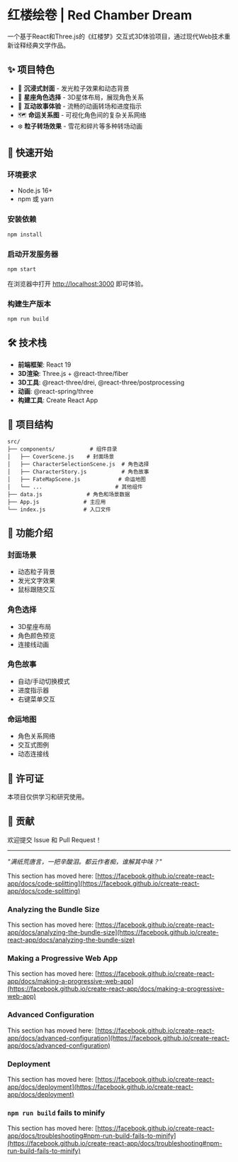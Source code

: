 # 红楼绘卷 | Red Chamber Dream

一个基于React和Three.js的《红楼梦》交互式3D体验项目，通过现代Web技术重新诠释经典文学作品。

## ✨ 项目特色

- 🌟 **沉浸式封面** - 发光粒子效果和动态背景
- 🌌 **星座角色选择** - 3D星体布局，展现角色关系
- 📖 **互动故事体验** - 流畅的动画转场和进度指示
- 🗺️ **命运关系图** - 可视化角色间的复杂关系网络
- ❄️ **粒子转场效果** - 雪花和碎片等多种转场动画

## 🚀 快速开始

### 环境要求

- Node.js 16+ 
- npm 或 yarn

### 安装依赖

```bash
npm install
```

### 启动开发服务器

```bash
npm start
```

在浏览器中打开 [http://localhost:3000](http://localhost:3000) 即可体验。

### 构建生产版本

```bash
npm run build
```

## 🛠️ 技术栈

- **前端框架**: React 19
- **3D渲染**: Three.js + @react-three/fiber
- **3D工具**: @react-three/drei, @react-three/postprocessing  
- **动画**: @react-spring/three
- **构建工具**: Create React App

## 📁 项目结构

```
src/
├── components/           # 组件目录
│   ├── CoverScene.js    # 封面场景
│   ├── CharacterSelectionScene.js  # 角色选择
│   ├── CharacterStory.js           # 角色故事
│   ├── FateMapScene.js            # 命运地图
│   └── ...                       # 其他组件
├── data.js              # 角色和场景数据
├── App.js              # 主应用
└── index.js            # 入口文件
```

## 🎨 功能介绍

### 封面场景
- 动态粒子背景
- 发光文字效果
- 鼠标跟随交互

### 角色选择
- 3D星座布局
- 角色颜色预览
- 连接线动画

### 角色故事
- 自动/手动切换模式
- 进度指示器
- 右键菜单交互

### 命运地图
- 角色关系网络
- 交互式图例
- 动态连接线

## 📄 许可证

本项目仅供学习和研究使用。

## 🤝 贡献

欢迎提交 Issue 和 Pull Request！

---

*"满纸荒唐言，一把辛酸泪。都云作者痴，谁解其中味？"*

This section has moved here: [https://facebook.github.io/create-react-app/docs/code-splitting](https://facebook.github.io/create-react-app/docs/code-splitting)

### Analyzing the Bundle Size

This section has moved here: [https://facebook.github.io/create-react-app/docs/analyzing-the-bundle-size](https://facebook.github.io/create-react-app/docs/analyzing-the-bundle-size)

### Making a Progressive Web App

This section has moved here: [https://facebook.github.io/create-react-app/docs/making-a-progressive-web-app](https://facebook.github.io/create-react-app/docs/making-a-progressive-web-app)

### Advanced Configuration

This section has moved here: [https://facebook.github.io/create-react-app/docs/advanced-configuration](https://facebook.github.io/create-react-app/docs/advanced-configuration)

### Deployment

This section has moved here: [https://facebook.github.io/create-react-app/docs/deployment](https://facebook.github.io/create-react-app/docs/deployment)

### `npm run build` fails to minify

This section has moved here: [https://facebook.github.io/create-react-app/docs/troubleshooting#npm-run-build-fails-to-minify](https://facebook.github.io/create-react-app/docs/troubleshooting#npm-run-build-fails-to-minify)
